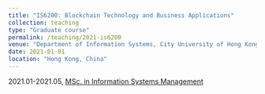 ```yaml
---
title: "IS6200: Blockchain Technology and Business Applications"
collection: teaching
type: "Graduate course"
permalink: /teaching/2021-is6200
venue: "Department of Information Systems, City University of Hong Kong"
date: 2021-01-01
location: "Hong Kong, China"
---
```


2021.01-2021.05, [MSc. in Information Systems Management](https://www.cb.cityu.edu.hk/is/msism/)